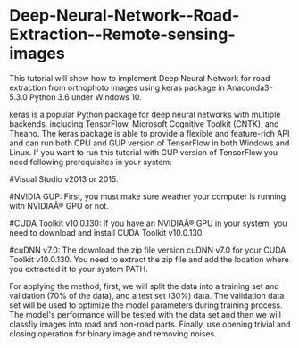 # Deep-Neural-Network--Road-Extraction--Remote-sensing-images


This tutorial will show how to implement Deep Neural Network for road extraction from orthophoto images  using keras package in
Anaconda3-5.3.0 Python 3.6 under Windows 10.

keras is a popular Python package for deep neural networks with multiple backends, including TensorFlow, Microsoft Cognitive Toolkit (CNTK), 
and Theano.
The keras package is able to provide a flexible and feature-rich API and can run both CPU and GUP version of TensorFlow in both Windows 
and Linux. If you want to run this tutorial with GUP version of TensorFlow you need following prerequisites in your system:

#Visual Studio v2013 or 2015.

#NVIDIA GUP: First, you must make sure weather your computer is running with NVIDIAÂ® GPU or not. 

#CUDA Toolkit v10.0.130: If you have an NVIDIAÂ® GPU in your system, you need to download and install CUDA Toolkit v10.0.130. 

#cuDNN v7.0: The download the zip file version cuDNN v7.0 for your CUDA Toolkit v10.0.130. You need to extract the zip file and add the
location where you extracted it to your system PATH. 

For applying the method, first, we will split the data into a training set and validation (70% of the data),  and a test set (30%) data.
The validation data set will be used to optimize the model parameters during training process.
The model's performance will be tested with the data set and then we will classfiy images into road and non-road parts.
Finally, use opening trivial and closing operation for binary image and removing noises. 
